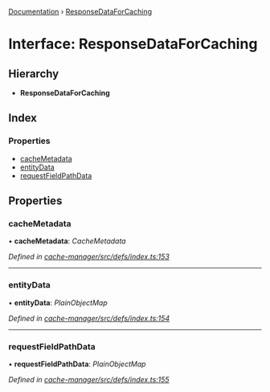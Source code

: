 [Documentation](../README.md) › [ResponseDataForCaching](responsedataforcaching.md)

# Interface: ResponseDataForCaching

## Hierarchy

* **ResponseDataForCaching**

## Index

### Properties

* [cacheMetadata](responsedataforcaching.md#cachemetadata)
* [entityData](responsedataforcaching.md#entitydata)
* [requestFieldPathData](responsedataforcaching.md#requestfieldpathdata)

## Properties

###  cacheMetadata

• **cacheMetadata**: *CacheMetadata*

*Defined in [cache-manager/src/defs/index.ts:153](https://github.com/badbatch/graphql-box/blob/5136da1/packages/cache-manager/src/defs/index.ts#L153)*

___

###  entityData

• **entityData**: *PlainObjectMap*

*Defined in [cache-manager/src/defs/index.ts:154](https://github.com/badbatch/graphql-box/blob/5136da1/packages/cache-manager/src/defs/index.ts#L154)*

___

###  requestFieldPathData

• **requestFieldPathData**: *PlainObjectMap*

*Defined in [cache-manager/src/defs/index.ts:155](https://github.com/badbatch/graphql-box/blob/5136da1/packages/cache-manager/src/defs/index.ts#L155)*
